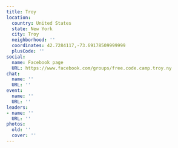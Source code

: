```yaml
---
title: Troy
location:
  country: United States
  state: New York
  city: Troy
  neighborhood: ''
  coordinates: 42.7284117,-73.69178509999999
  plusCode: ''
social:
  name: Facebook page
  URL: https://www.facebook.com/groups/free.code.camp.troy.ny
chat:
  name: ''
  URL: ''
event:
  name: ''
  URL: ''
leaders:
- name: ''
  URL: ''
photos:
  old: ''
  cover: ''
---
```

